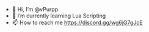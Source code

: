 - 👋 Hi, I’m @vPurpp
- 🌱 I’m currently learning Lua Scripting
- 📫 How to reach me https://discord.gg/wg6jG7gJcE

